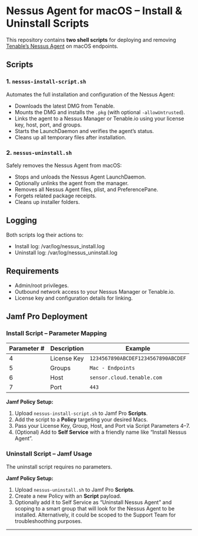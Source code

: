 # Nessus Agent for macOS – Install & Uninstall Scripts

This repository contains **two shell scripts** for deploying and removing [Tenable’s Nessus Agent](https://www.tenable.com/products/nessus) on macOS endpoints.

## Scripts

### 1. `nessus-install-script.sh`
Automates the full installation and configuration of the Nessus Agent:
- Downloads the latest DMG from Tenable.
- Mounts the DMG and installs the `.pkg` (with optional `-allowUntrusted`).
- Links the agent to a Nessus Manager or Tenable.io using your license key, host, port, and groups.
- Starts the LaunchDaemon and verifies the agent’s status.
- Cleans up all temporary files after installation.

### 2. `nessus-uninstall.sh`
Safely removes the Nessus Agent from macOS:
- Stops and unloads the Nessus Agent LaunchDaemon.
- Optionally unlinks the agent from the manager.
- Removes all Nessus Agent files, plist, and PreferencePane.
- Forgets related package receipts.
- Cleans up installer folders.

## Logging
Both scripts log their actions to:
- Install log: /var/log/nessus_install.log
- Uninstall log: /var/log/nessus_uninstall.log

## Requirements
- Admin/root privileges.
- Outbound network access to your Nessus Manager or Tenable.io.
- License key and configuration details for linking.

## Jamf Pro Deployment

### Install Script – Parameter Mapping
| Parameter # | Description | Example |
|-------------|-------------|---------|
| 4           | License Key | `1234567890ABCDEF1234567890ABCDEF` |
| 5           | Groups      | `Mac - Endpoints` |
| 6           | Host        | `sensor.cloud.tenable.com` |
| 7           | Port        | `443` |

**Jamf Policy Setup:**
1. Upload `nessus-install-script.sh` to Jamf Pro **Scripts**.
2. Add the script to a **Policy** targeting your desired Macs.
3. Pass your License Key, Group, Host, and Port via Script Parameters 4–7.
4. (Optional) Add to **Self Service** with a friendly name like “Install Nessus Agent”.

### Uninstall Script – Jamf Usage
The uninstall script requires no parameters.

**Jamf Policy Setup:**
1. Upload `nessus-uninstall.sh` to Jamf Pro **Scripts**.
2. Create a new Policy with an **Script** payload.
3. Optionally add it to Self Service as “Uninstall Nessus Agent” and scoping to a smart group that will look for the Nessus Agent to be installed. Alternatively, it could be scoped to the Support Team for troubleshoothing purposes. 

---